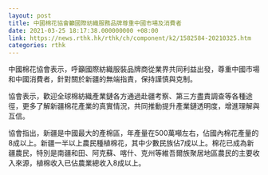 ```yaml
---
layout: post
title: 中國棉花協會籲國際紡織服務品牌尊重中國市場及消費者
date: 2021-03-25 18:17:38.000000000 +08:00
link: https://news.rthk.hk/rthk/ch/component/k2/1582584-20210325.htm
categories: rthk
---
```


中國棉花協會表示，呼籲國際紡織服裝品牌商從業界共同利益出發，尊重中國市場和中國消費者，針對關於新疆的無端指責，保持謹慎與克制。

協會表示，歡迎全球棉紡織產業鏈各方通過赴疆考察、第三方盡責調查等各種途徑，更多了解新疆棉花產業的真實情況，共同推動提升產業鏈透明度，增進理解與互信。

協會指出，新疆是中國最大的產棉區，年產量在500萬噸左右，佔國內棉花產量的8成以上。新疆一半以上農民種植棉花，其中少數民族佔7成以上。棉花已成為新疆農民，特別是南疆和田、阿克蘇、喀什、克州等維吾爾族聚居地區農民的主要收入來源，植棉收入已佔農業總收入8成以上。
